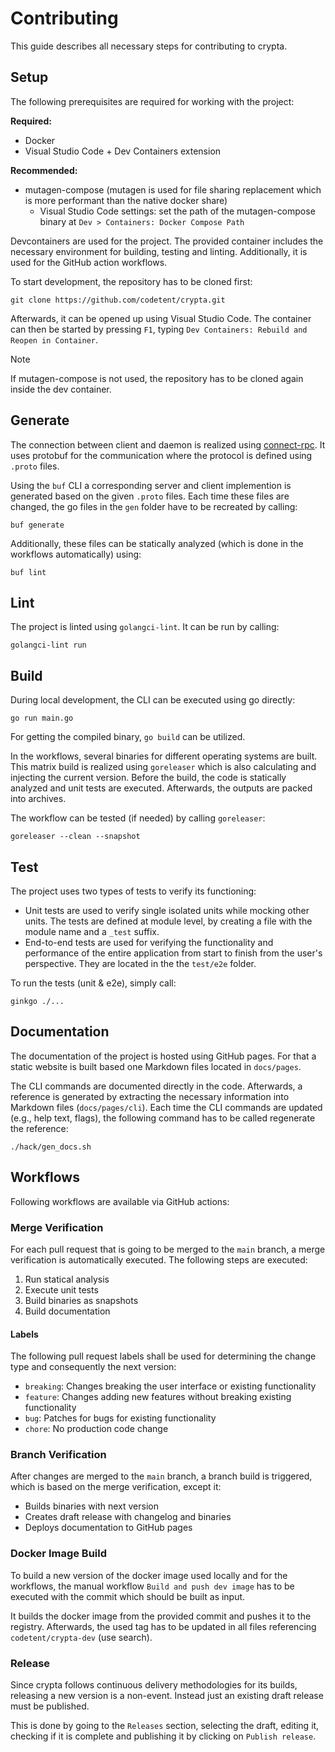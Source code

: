 # Contributing

This guide describes all necessary steps for contributing to crypta.

## Setup

The following prerequisites are required for working with the project:

**Required:**
- Docker
- Visual Studio Code + Dev Containers extension

**Recommended:**
- mutagen-compose (mutagen is used for file sharing replacement which is more performant than the native docker share)
  - Visual Studio Code settings: set the path of the mutagen-compose binary at
    `Dev > Containers: Docker Compose Path`

Devcontainers are used for the project. The provided container includes the necessary environment for building, testing
and linting. Additionally, it is used for the GitHub action workflows.

To start development, the repository has to be cloned first:

```
git clone https://github.com/codetent/crypta.git
```

Afterwards, it can be opened up using Visual Studio Code.
The container can then be started by pressing `F1`, typing `Dev Containers: Rebuild and Reopen in Container`.

> [!NOTE]  
> If mutagen-compose is not used, the repository has to be cloned again inside the dev container.

## Generate

The connection between client and daemon is realized using [connect-rpc](https://connectrpc.com/). It uses protobuf
for the communication where the protocol is defined using `.proto` files.

Using the `buf` CLI a corresponding server and client implemention is generated based on the given `.proto` files. Each
time these files are changed, the go files in the `gen` folder have to be recreated by calling:

```
buf generate
```

Additionally, these files can be statically analyzed (which is done in the workflows automatically) using:

```
buf lint
```

## Lint

The project is linted using `golangci-lint`.
It can be run by calling:

```
golangci-lint run
```

## Build

During local development, the CLI can be executed using go directly:

```
go run main.go
```

For getting the compiled binary, `go build` can be utilized.

In the workflows, several binaries for different operating systems are built. This matrix build is realized using
`goreleaser` which is also calculating and injecting the current version. Before the build, the code is statically
analyzed and unit tests are executed. Afterwards, the outputs are packed into archives.

The workflow can be tested (if needed) by calling `goreleaser`:

```
goreleaser --clean --snapshot
```

## Test

The project uses two types of tests to verify its functioning:

- Unit tests are used to verify single isolated units while mocking other units.
The tests are defined at module level, by creating a file with the module name and a `_test` suffix.
- End-to-end tests are used for verifying the functionality and performance of the entire application from start to
finish from the user's perspective. They are located in the the `test/e2e` folder.

To run the tests (unit & e2e), simply call:

```
ginkgo ./...
```

## Documentation

The documentation of the project is hosted using GitHub pages.
For that a static website is built based one Markdown files located in `docs/pages`.

The CLI commands are documented directly in the code. Afterwards, a reference is generated by extracting the
necessary information into Markdown files (`docs/pages/cli`). Each time the CLI commands are updated (e.g., help text,
flags), the following command has to be called regenerate the reference:

```
./hack/gen_docs.sh
```

## Workflows

Following workflows are available via GitHub actions:

### Merge Verification

For each pull request that is going to be merged to the `main` branch, a merge verification is automatically executed.
The following steps are executed:

1. Run statical analysis
2. Execute unit tests
3. Build binaries as snapshots
4. Build documentation

#### Labels

The following pull request labels shall be used for determining the change type and consequently the next version:
- `breaking`: Changes breaking the user interface or existing functionality
- `feature`: Changes adding new features without breaking existing functionality
- `bug`: Patches for bugs for existing functionality
- `chore`: No production code change

### Branch Verification

After changes are merged to the `main` branch, a branch build is triggered, which is based on the merge verification,
except it:

- Builds binaries with next version
- Creates draft release with changelog and binaries
- Deploys documentation to GitHub pages

### Docker Image Build

To build a new version of the docker image used locally and for the workflows, the manual workflow `Build and push dev image` has to be executed with the commit which should be built as input.

It builds the docker image from the provided commit and pushes it to the registry.
Afterwards, the used tag has to be updated in all files referencing `codetent/crypta-dev` (use search).

### Release

Since crypta follows continuous delivery methodologies for its builds, releasing a new version is a non-event.
Instead just an existing draft release must be published.

This is done by going to the `Releases` section, selecting the draft, editing it, checking if it is complete and
publishing it by clicking on `Publish release`.
